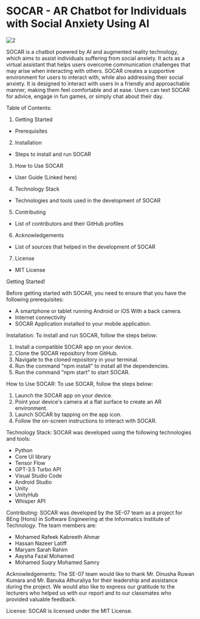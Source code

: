 # SOCAR - AR Chatbot for Individuals with Social Anxiety Using AI

![2](https://github.com/SamryMohamed2001/SDGP-SE-07/assets/118212755/f6059403-b30c-4e59-ab80-30aa25c0004e)




SOCAR is a chatbot powered by AI and augmented reality technology, which aims to assist individuals suffering from social anxiety. It acts as a virtual assistant that helps users overcome communication challenges that may arise when interacting with others. SOCAR creates a supportive environment for users to interact with, while also addressing their social anxiety. It is designed to interact with users in a friendly and approachable manner, making them feel comfortable and at ease. Users can text SOCAR for advice, engage in fun games, or simply chat about their day.

Table of Contents:

1. Getting Started
- Prerequisites

2. Installation
- Steps to install and run SOCAR

3. How to Use SOCAR
- User Guide (Linked here)

4. Technology Stack
- Technologies and tools used in the development of SOCAR

5. Contributing
- List of contributors and their GitHub profiles

6. Acknowledgements
- List of sources that helped in the development of SOCAR

7. License
- MIT License

Getting Started!

Before getting started with SOCAR, you need to ensure that you have the following prerequisites:
- A smartphone or tablet running Android or iOS With a back camera.
- Internet connectivity
- SOCAR Application installed to your mobile application.

Installation:
To install and run SOCAR, follow the steps below:
1. Install a compatible SOCAR app on your device.
2. Clone the SOCAR repository from GitHub.
3. Navigate to the cloned repository in your terminal.
4. Run the command "npm install" to install all the dependencies.
5. Run the command "npm start" to start SOCAR.

How to Use SOCAR:
To use SOCAR, follow the steps below:
1. Launch the SOCAR app on your device.
2. Point your device's camera at a flat surface to create an AR environment.
3. Launch SOCAR by tapping on the app icon.
4. Follow the on-screen instructions to interact with SOCAR.

Technology Stack:
SOCAR was developed using the following technologies and tools:
- Python
- Core UI library
- Tensor Flow
- GPT-3.5 Turbo API
- Visual Studio Code
- Android Studio
- Unity
- UnityHub
- Whisper API

Contributing:
SOCAR was developed by the SE-07 team as a project for BEng (Hons) in Software Engineering at the Informatics Institute of Technology. The team members are:
- Mohamed Rafeek Kabreeth Ahmar 
- Hassan Nazeer Latiff
- Maryam Sarah Rahim
- Aaysha Fazal Mohamed
- Mohamed Suqry Mohamed Samry

Acknowledgements:
The SE-07 team would like to thank Mr. Dinusha Ruwan Kumara and Mr. Banuka Athuraliya for their leadership and assistance during the project. We would also like to express our gratitude to the lecturers who helped us with our report and to our classmates who provided valuable feedback.

License:
SOCAR is licensed under the MIT License.


